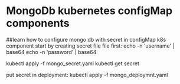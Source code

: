 # MongoDb kubernetes configMap components
##learn how to configure mongo db with secret in configMap k8s component
start by creating secret file file first:
echo -n 'username' | base64
echo -n 'password' | base64

kubectl apply -f mongo_secret.yaml
kubectl get secret

put secret in deployment:
kubectl apply -f mongo_deploymnt.yaml




